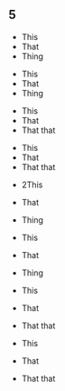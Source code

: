 <!DOCTYPE html>
<html>

<head>
  <meta charset="utf-8">
  <meta name="viewport" content="width=device-width, initial-scale=1.0">
  <title>Welcome file</title>
  <link rel="stylesheet" href="https://stackedit.io/style.css" />
</head>

<body class="stackedit">
  <div class="stackedit__html"><h2 id="section">5</h2>
<ul>
<li>This</li>
<li>That</li>
<li>Thing</li>
</ul>
<!-- --> 
<ul>
<li>This</li>
<li>That</li>
<li>Thing</li>
</ul>
<!-- --> 
<ul>
<li>This</li>
<li>That</li>
<li>That that</li>
</ul>
<!-- --> 
<ul>
<li>This</li>
<li>That</li>
<li>That that</li>
</ul>
<ul>
<li>
<p>2This</p>
</li>
<li>
<p>That</p>
</li>
<li>
<p>Thing</p>
</li>
<li>
<p>This</p>
</li>
<li>
<p>That</p>
</li>
<li>
<p>Thing</p>
</li>
</ul>
<ul>
<li>
<p>This</p>
</li>
<li>
<p>That</p>
</li>
<li>
<p>That that</p>
</li>
<li>
<p>This</p>
</li>
<li>
<p>That</p>
</li>
<li>
<p>That that</p>
</li>
</ul>
</div>
</body>

</html>
